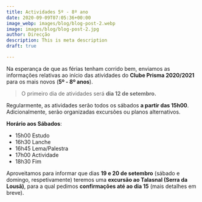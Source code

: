 ```yaml
---
title: Actividades 5º - 8º ano
date: 2020-09-09T07:05:36+00:00
image_webp: images/blog/blog-post-2.webp
image: images/blog/blog-post-2.jpg
author: Direcção
description: This is meta description
draft: true

---
```

Na esperança de que as férias tenham corrido bem, enviamos as informações relativas ao início das atividades do **Clube Prisma 2020/2021** para os mais novos (**5º - 8º anos**).

> O primeiro dia de atividades será **dia 12 de setembro.**

Regularmente, as atividades serão todos os sábados **a partir das 15h00**. Adicionalmente, serão organizadas excursões ou planos alternativos.

**Horário aos Sábados**:

* 15h00 Estudo 
* 16h30 Lanche
* 16h45 Lema/Palestra
* 17h00 Actividade
* 18h30 Fim

  
Aproveitamos para informar que dias **19 e 20 de setembro** (sábado e domingo, respetivamente) teremos uma **excursão ao Talasnal (Serra da Lousã)**, para a qual pedimos **confirmações até ao dia 15** (mais detalhes em breve).